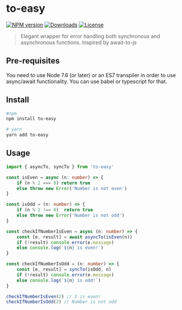 # to-easy

[![NPM version][npm-badge]][npm-url]
[![Downloads][download-badge]][npm-url]
[![License][license-badge]][npm-url]

> Elegant wrapper for error handling both synchronous and asynchronous functions. Inspired by await-to-js

## Pre-requisites
You need to use Node 7.6 (or later) or an ES7 transpiler in order to use async/await functionality.
You can use babel or typescript for that.

## Install

```sh
#npm
npm install to-easy

# yarn
yarn add to-easy
```

## Usage

```ts
import { asyncTo, syncTo } from 'to-easy'

const isEven = async (n: number) => {
    if (n % 2 === 0) return true
    else throw new Error('Number is not even')
}

const isOdd = (n: number) => {
    if (n % 2 !== 0)  return true
    else throw new Error('Number is not odd')
}

const checkIfNumberIsEven = async (n: number) => {
    const [e, result] = await asyncTo(isEven(n))
    if (!result) console.error(e.message)
    else console.log(`${n} is even!`)
}

const checkIfNumberIsOdd = (n: number) => {
    const [e, result] = syncTo(isOdd, n)
    if (!result) console.error(e.message)
    else console.log(`${n} is odd!`)
}

checkIfNumberIsEven(2) // 2 is even!
checkIfNumberIsOdd(2) // Number is not odd
```

[npm-url]: https://npmjs.org/package/to-easy
[npm-badge]: https://img.shields.io/npm/v/to-easy.svg?style=flat-square
[download-badge]: http://img.shields.io/npm/dm/to-easy.svg?style=flat-square
[license-badge]: https://img.shields.io/npm/l/tailwindcss.svg?style=flat-square